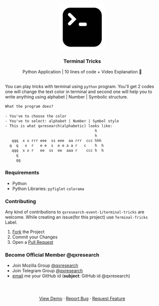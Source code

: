  <br />
<p align="center">
  <a href="https://github.com/othneildrew/Best-README-Template">
    <img width="150px" src="https://github.com/xiaowuc2/xiaowuc2/blob/master/source/qxr/cmdp.gif" alt="Logo">
  </a>

  <h3 align="center">Terminal Tricks</h3>

  <p align="center">
    Python Application | 10 lines of code + Video Explanation 🧭
    <br>
    <br />
  </p>
</p>

You can play tricks with terminal using `python` program. You'll get 2 codes one will change the text color in terminal and second one will help you to write anything using alphabet | Number | Symbolic structure. 
 ```
What the program does? 

- You've to choose the color
- You've to select: alphabet | Number | Symbol style 
- This is what qxresearch(alphabetic) looks like: 
                                          h
                                          h
    qqq  x x rrr eee  ss eee  aa rrr  ccc hhh
   q  q   x  r   e e  s  e e a a r   c    h  h
    qqq  x x r   ee  ss  ee  aaa r    ccc h  h
      q
      qq
``` 
### Requirements

* Python
* Python Libraries: `pyfiglet` `colorama`

### Contributing

Any kind of contributions to `qxresearch-event-1/terminal-tricks` are welcome. While creating an issue(for this project) use `Terminal-Tricks` Label.

1. [Fork](https://github.com/qxresearch/qxresearch-event-1/fork) the Project
2. Commit your Changes
3. Open a [Pull Request](https://github.com/qxresearch/qxresearch-event-1/pulls)

### Become Official Member @qxresearch

* Join Mozilla Group [@qxresearch](https://community.mozilla.org/en/groups/qx-research/)
* Join Telegram Group [@qxresearch](https://t.me/qxresearch)
* <a href = "mailto: rohitmandal814566@gmail.com">email</a> me your GitHub id (**subject**: GitHub id @qxresearch)


<h3 align="center"></h3>

  <p align="center">
    <br>
    <br/>
    <a href="https://www.youtube.com/channel/UCX7oe66V8zyFpAJyMfPL9VA">View Demo</a>
    ·
    <a href="https://github.com/qxresearch/qxresearch-event-1/issues">Report Bug</a>
    ·
    <a href="https://github.com/qxresearch/qxresearch-event-1/issues">Request Feature</a>
    <br>
    <br />
  </p>
</p>
